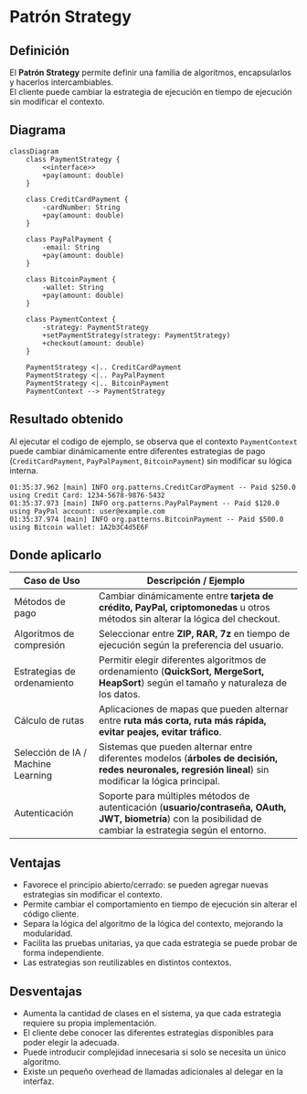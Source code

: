 # Patrón Strategy

## Definición
El **Patrón Strategy** permite definir una familia de algoritmos, encapsularlos y hacerlos intercambiables.  
El cliente puede cambiar la estrategia de ejecución en tiempo de ejecución sin modificar el contexto.

## Diagrama
```mermaid
classDiagram
    class PaymentStrategy {
        <<interface>>
        +pay(amount: double)
    }

    class CreditCardPayment {
        -cardNumber: String
        +pay(amount: double)
    }

    class PayPalPayment {
        -email: String
        +pay(amount: double)
    }

    class BitcoinPayment {
        -wallet: String
        +pay(amount: double)
    }

    class PaymentContext {
        -strategy: PaymentStrategy
        +setPaymentStrategy(strategy: PaymentStrategy)
        +checkout(amount: double)
    }

    PaymentStrategy <|.. CreditCardPayment
    PaymentStrategy <|.. PayPalPayment
    PaymentStrategy <|.. BitcoinPayment
    PaymentContext --> PaymentStrategy

```
## Resultado obtenido
Al ejecutar el codigo de ejemplo, se observa que el contexto `PaymentContext` puede cambiar dinámicamente entre diferentes estrategias de pago (`CreditCardPayment`, `PayPalPayment`, `BitcoinPayment`) sin modificar su lógica interna.
```
01:35:37.962 [main] INFO org.patterns.CreditCardPayment -- Paid $250.0 using Credit Card: 1234-5678-9876-5432
01:35:37.973 [main] INFO org.patterns.PayPalPayment -- Paid $120.0 using PayPal account: user@example.com
01:35:37.974 [main] INFO org.patterns.BitcoinPayment -- Paid $500.0 using Bitcoin wallet: 1A2b3C4d5E6F
```
## Donde aplicarlo
| **Caso de Uso**                        | **Descripción / Ejemplo**                                                                                                                                                    |
| -------------------------------------- | ---------------------------------------------------------------------------------------------------------------------------------------------------------------------------- |
| Métodos de pago                        | Cambiar dinámicamente entre **tarjeta de crédito, PayPal, criptomonedas** u otros métodos sin alterar la lógica del checkout.                                                |
| Algoritmos de compresión               | Seleccionar entre **ZIP, RAR, 7z** en tiempo de ejecución según la preferencia del usuario.                                                                                  |
| Estrategias de ordenamiento            | Permitir elegir diferentes algoritmos de ordenamiento (**QuickSort, MergeSort, HeapSort**) según el tamaño y naturaleza de los datos.                                        |
| Cálculo de rutas                       | Aplicaciones de mapas que pueden alternar entre **ruta más corta, ruta más rápida, evitar peajes, evitar tráfico**.                                                          |
| Selección de IA / Machine Learning     | Sistemas que pueden alternar entre diferentes modelos (**árboles de decisión, redes neuronales, regresión lineal**) sin modificar la lógica principal.                       |
| Autenticación                          | Soporte para múltiples métodos de autenticación (**usuario/contraseña, OAuth, JWT, biometría**) con la posibilidad de cambiar la estrategia según el entorno.                 |

## Ventajas
- Favorece el principio abierto/cerrado: se pueden agregar nuevas estrategias sin modificar el contexto.
- Permite cambiar el comportamiento en tiempo de ejecución sin alterar el código cliente.
- Separa la lógica del algoritmo de la lógica del contexto, mejorando la modularidad.
- Facilita las pruebas unitarias, ya que cada estrategia se puede probar de forma independiente.
- Las estrategias son reutilizables en distintos contextos.

## Desventajas 
- Aumenta la cantidad de clases en el sistema, ya que cada estrategia requiere su propia implementación.
- El cliente debe conocer las diferentes estrategias disponibles para poder elegir la adecuada.
- Puede introducir complejidad innecesaria si solo se necesita un único algoritmo.
- Existe un pequeño overhead de llamadas adicionales al delegar en la interfaz.
